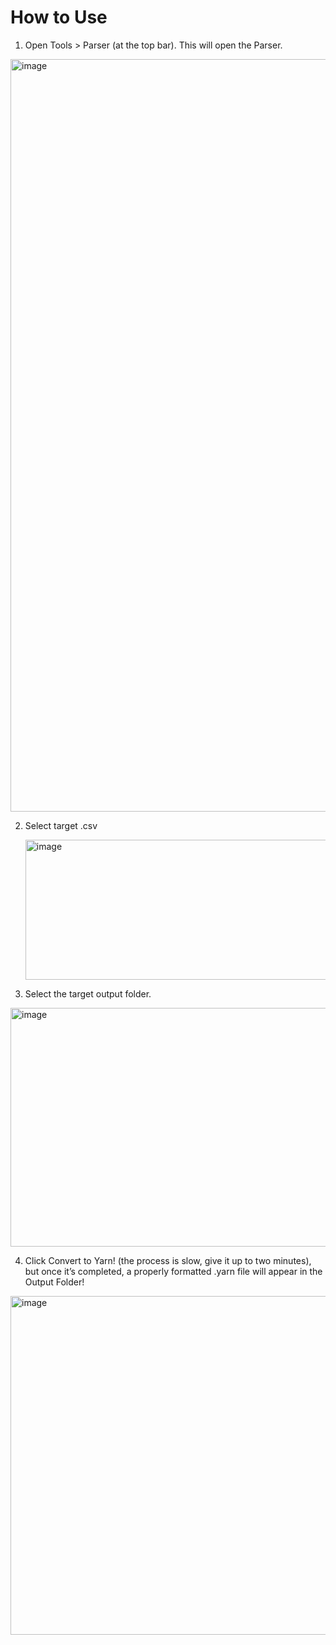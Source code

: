 # How to Use
1. Open Tools > Parser (at the top bar). This will open the Parser. 

<img width="1588" height="1204" alt="image" src="https://github.com/user-attachments/assets/0a768e5a-f19c-4af3-8e69-c4346faf2bd1" />

2. Select target .csv

   <img width="946" height="224" alt="image" src="https://github.com/user-attachments/assets/74655cca-d1b2-494a-a4b8-2c2db00e8f9e" />

3. Select the target output folder.
<img width="1560" height="382" alt="image" src="https://github.com/user-attachments/assets/354b3f87-9368-455a-8f71-5ef1a4a50415" />

4. Click Convert to Yarn! (the process is slow, give it up to two minutes), but once it’s completed, a properly formatted .yarn file will appear in the Output Folder!

<img width="728" height="542" alt="image" src="https://github.com/user-attachments/assets/3ca50768-3f20-4a4c-84c1-769d9a25285f" />


